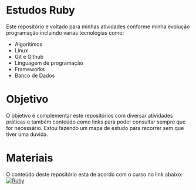 # Estudos Ruby

Este repositório e voltado para minhas atividades conforme minha evolução programação incluindo varias tecnologias como:

 - Algoritimos
 - Linux
 - Git e Github
 - Linguagem de programação
 - Frameworks  
 - Banco de Dados


# Objetivo   

O objetivo é complementar este repositórios com diversar atividades práticas e também conteúdo como links para poder consultar sempre que for necessário. Estou fazendo um mapa de estudo para recorrer sem que tiver uma duvida.

# Materiais 

O conteúdo deste repositório esta de acordo com o curso no link abaixo:
[![Ruby](https://img.shields.io/badge/Ruby-%230077B5.svg?&logo=Ruby&logoColor=white&color=F52D1E)](https://cursa.com.br/home/courses?category=ruby)  
 